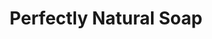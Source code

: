 ---
title: "Perfectly Natural Soap"
url: /williamsburg/perfectly-natural-soap-richmond-road/
shop: gift
---